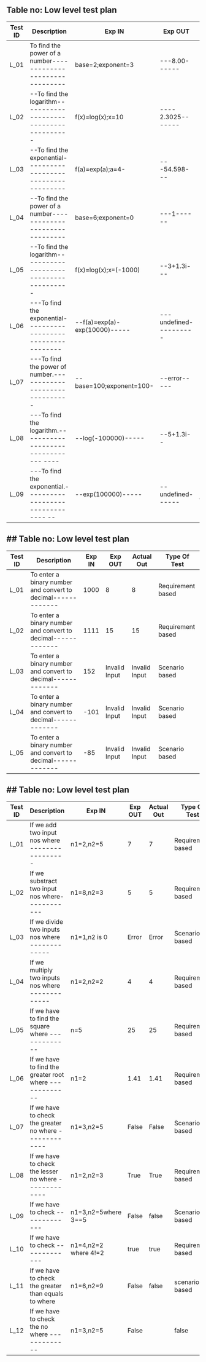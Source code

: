 


## Table no: Low level test plan

| **Test ID** | **Description**                                              | **Exp IN**      | **Exp OUT** | **Actual Out** |**Type Of Test**  |    
|-------------|--------------------------------------------------------------|------------     |-------------|----------------|------------------|
|  L_01       |  To find the power of a number-------------------------------|base=2;exponent=3|---8.00------|----8.00--------|--Requirement based |
|  L_02       |--To find the logarithm---------------------------------------| f(x)=log(x);x=10|---- 2.3025-------|----2.3025-----------|--Requirement based |
|  L_03       |--To find the exponential-------------------------------------| f(a)=exp(a);a=4-|---54.598---|--54.598-------|-Requirement based |   
|  L_04       |--To find the power of a number-------------------------------|  base=6;exponent=0 |---1------|-----1----------|--Scenario based--- |
|  L_05       |--To find the logarithm---------------------------------------|  f(x)=log(x);x=(-1000)|--3+1.3i---|--error-------| ------Scenario based |
|  L_06       |---To find the exponential------------------------------------|  --f(a)=exp(a)-exp(10000)-----|---undefined----------|--undefined----------|--Scenario based    |
|  L_07       |---To find the power of number.-------------------------------|  --base=100;exponent=100-|--error-----|--error--|--Boundary based   |
|  L_08       |---To find the logarithm.--------------------------------  ----|--log(-100000)-----|--5+1.3i--|---error----  |-----boundary based----|
|  L_09       |---To find the exponential.--------------------------------  --|--exp(100000)-----|--undefined------  |-----error----|-----boundary based----|


## ## Table no: Low level test plan

| **Test ID** | **Description**                                              | **Exp IN**      | **Exp OUT** | **Actual Out** |**Type Of Test**  |    
|-------------|--------------------------------------------------------------|-----------------|-------------|----------------|------------------|
|  L_01       |  To enter a binary number and convert to decimal-------------|      1000       |      8      |       8        |Requirement based |
|  L_02       |  To enter a binary number and convert to decimal-------------|      1111       |      15     |       15       |Requirement based |
|  L_03       |  To enter a binary number and convert to decimal-------------|       152       |Invalid Input|  Invalid Input |  Scenario based  |   
|  L_04       |  To enter a binary number and convert to decimal-------------|      -101       |Invalid Input|  Invalid Input |  Scenario based  |
|  L_05       |  To enter a binary number and convert to decimal-------------|       -85       |Invalid Input|  Invalid Input |  Scenario based  |


## ## Table no: Low level test plan

| **Test ID** | **Description**                                       | **Exp IN**   | **Exp OUT** | **Actual Out** |**Type Of Test**  |    
|-------------|-------------------------------------------------------|------------- |-------------|----------------|------------------|
|  L_01       | If we add two input nos where -----------------       |  n1=2,n2=5    |     7      |       7        |Requirement based |
|  L_02       |  If we substract two input nos where------------      |  n1=8,n2=3    |      5     |       5        |Requirement based |
|  L_03       | If we divide two inputs nos where -------------       |  n1=1,n2 is 0 |   Error    |       Error    |Scenario based    |   
|  L_04       | If we multiply two inputs nos where -------------     |  n1=2,n2=2    |       4    |        4       |Requirement based |
|  L_05       | If we have to find the square  where -------------    |     n=5       |     25     |      25        |Requirement based |
| L_06       | If we have to find the greater root where -------------|     n1=2      |     1.41   |      1.41      |Requirement based |
| L_07       | If we have to check the greater no where ------------- |    n1=3,n2=5  |      False |     False      |Scenario based    |
| L_08       | If we have to check the lesser no where -------------  |     n1=2,n2=3 |     True   |     True       |Requirement based |
| L_09       | If we have to check  -------------                     |n1=3,n2=5where  3==5 | False|     false      |Scenario based    |
| L_10       | If we have to check  -------------                     |n1=4,n2=2 where 4!=2 |true  |     true       |Requirement based |
| L_11       | If we have to check the greater than equals to  where  | n1=6,n2=9     |False       |     false       |scenario based    |
| L_12       | If we have to check the  no where -------------        |n1=3,n2=5      |False|      |     false      |Scenario based    |

